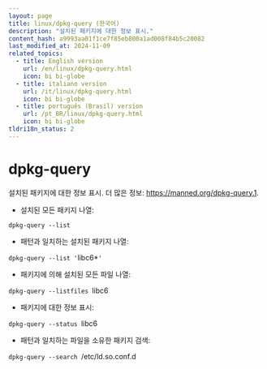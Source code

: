 ```yaml
---
layout: page
title: linux/dpkg-query (한국어)
description: "설치된 패키지에 대한 정보 표시."
content_hash: a9993aa01f1ce7f85eb800a1ad008f84b5c20082
last_modified_at: 2024-11-09
related_topics:
  - title: English version
    url: /en/linux/dpkg-query.html
    icon: bi bi-globe
  - title: italiano version
    url: /it/linux/dpkg-query.html
    icon: bi bi-globe
  - title: português (Brasil) version
    url: /pt_BR/linux/dpkg-query.html
    icon: bi bi-globe
tldri18n_status: 2
---
```

# dpkg-query

설치된 패키지에 대한 정보 표시.
더 많은 정보: <https://manned.org/dpkg-query.1>.

- 설치된 모든 패키지 나열:

`dpkg-query --list`

- 패턴과 일치하는 설치된 패키지 나열:

`dpkg-query --list '`<span class="tldr-var badge badge-pill bg-dark-lm bg-white-dm text-white-lm text-dark-dm font-weight-bold">libc6*</span>`'`

- 패키지에 의해 설치된 모든 파일 나열:

`dpkg-query --listfiles `<span class="tldr-var badge badge-pill bg-dark-lm bg-white-dm text-white-lm text-dark-dm font-weight-bold">libc6</span>

- 패키지에 대한 정보 표시:

`dpkg-query --status `<span class="tldr-var badge badge-pill bg-dark-lm bg-white-dm text-white-lm text-dark-dm font-weight-bold">libc6</span>

- 패턴과 일치하는 파일을 소유한 패키지 검색:

`dpkg-query --search `<span class="tldr-var badge badge-pill bg-dark-lm bg-white-dm text-white-lm text-dark-dm font-weight-bold">/etc/ld.so.conf.d</span>
